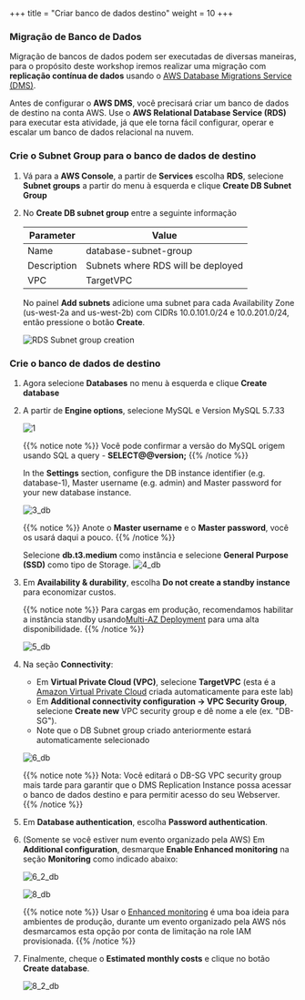 +++
title = "Criar banco de dados destino"
weight = 10
+++

### Migração de Banco de Dados

Migração de bancos de dados podem ser executadas de diversas maneiras, para o propósito deste workshop iremos realizar uma migração com  **replicação contínua de dados** usando o <a href="https://aws.amazon.com/dms/" target="_blank" rel="noopener noreferrer">AWS Database Migrations Service (DMS)</a>.

Antes de configurar o **AWS DMS**, você precisará criar um banco de dados de destino na conta AWS. Use o **AWS Relational Database Service (RDS)** para executar esta atividade, já que ele torna fácil configurar, operar e escalar um banco de dados relacional na nuvem.

### Crie o Subnet Group para o banco de dados de destino

1. Vá para a **AWS Console**, a partir de **Services** escolha **RDS**, selecione **Subnet groups** a partir do menu à esquerda e clique **Create DB Subnet Group**

2. No **Create DB subnet group** entre a seguinte informação

    | Parameter           | Value                    |
    | ------------------- | ------------------------ |
    | Name                | database-subnet-group     |
    | Description         | Subnets where RDS will be deployed |
    | VPC      | TargetVPC            |
    
    No painel **Add subnets** adicione uma subnet para cada Availability Zone (us-west-2a and us-west-2b) com CIDRs 10.0.101.0/24 e 10.0.201.0/24, então pressione o botão **Create**.

    ![RDS Subnet group creation](/db-mig/db-subnet-group.en.png)    

### Crie o banco de dados de destino    
    
1. Agora selecione **Databases** no menu à esquerda e clique **Create database** 

2. A partir de **Engine options**, selecione MySQL e Version MySQL 5.7.33

    ![1](/db-mig/1.png)


    {{% notice note %}}
Você pode confirmar a versão do MySQL origem usando SQL a query - **SELECT@@version;**
{{% /notice %}}

    In the **Settings** section, configure the DB instance identifier (e.g. database-1), Master username (e.g. admin) and Master password for your new database instance.


    ![3_db](/db-mig/3_db.png)

    {{% notice %}}
Anote o **Master username** e o **Master password**, você os usará daqui a pouco.
{{% /notice %}}

    Selecione **db.t3.medium** como instância e selecione **General Purpose (SSD)** como tipo de Storage.
    ![4_db](/db-mig/4_db.png)

3. Em **Availability & durability**, escolha **Do not create a standby instance** para economizar custos. 

    {{% notice note %}}
Para cargas em produção, recomendamos habilitar a instância standby usando<a href="https://docs.aws.amazon.com/AmazonRDS/latest/UserGuide/Concepts.MultiAZ.html" target="_blank" rel="noopener noreferrer">Multi-AZ Deployment</a> para uma alta disponibilidade.
{{% /notice %}}  

    ![5_db](/db-mig/5_db.png)

4. Na seção **Connectivity**:

    * Em **Virtual Private Cloud (VPC)**, selecione **TargetVPC** (esta é a <a href="https://aws.amazon.com/vpc/" target="_blank" rel="noopener noreferrer">Amazon Virtual Private Cloud</a> criada automaticamente para este lab)
    * Em **Additional connectivity configuration -> VPC Security Group**, selecione **Create new** VPC security group e dê nome a ele (ex. "DB-SG").
    * Note que o DB Subnet group criado anteriormente estará automaticamente selecionado

    ![6_db](/db-mig/6_db.png)


    {{% notice note %}}
Nota: Você editará o DB-SG VPC security group mais tarde para garantir que o DMS Replication Instance possa acessar o banco de dados destino e para permitir acesso do seu Webserver.
{{% /notice %}}

5. Em **Database authentication**, escolha **Password authentication**.
6. (Somente se você estiver num evento organizado pela AWS) Em **Additional configuration**, desmarque **Enable Enhanced monitoring** na seção **Monitoring** como indicado abaixo:

    ![6_2_db](/db-mig/6_2_db.png)


    ![8_db](/db-mig/8_db.png)

    {{% notice note %}}
Usar o <a href="https://docs.aws.amazon.com/AmazonRDS/latest/UserGuide/USER_Monitoring.OS.html" target="_blank" rel="noopener noreferrer">Enhanced monitoring</a> é uma boa ideia para ambientes de produção, durante um evento organizado pela AWS nós desmarcamos esta opção por conta de limitação na role IAM provisionada.
{{% /notice %}}

6. Finalmente, cheque o **Estimated monthly costs** e clique no botão **Create database**.

   ![8_2_db](/db-mig/8_2_db.png)
